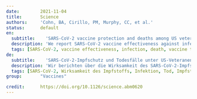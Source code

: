 ```yaml
---
date:        2021-11-04
title:       Science
authors:     'Cohn, BA, Cirillo, PM, Murphy, CC, et al.'
status:      default
en:
  subtitle:    'SARS-CoV-2 vaccine protection and deaths among US veterans during 2021'
  description: 'We report SARS-CoV-2 vaccine effectiveness against infection (VE-I) and death (VE-D) by vaccine type (n = 780,225) in the Veterans Health Administration, covering 2.7% of the U.S. population. From February to October 2021, VE-I declined from 87.9% to 48.1%, and the decline was greatest for the Janssen vaccine resulting in a VE-I of 13.1%. Although breakthrough infection increased risk of death, vaccination remained protective against death in persons who became infected during the Delta surge. From July to October 2021, VE-D for age <65 years was 73.0% for Janssen, 81.5% for Moderna, and 84.3% for Pfizer-BioNTech; VE-D for age ≥65 years was 52.2% for Janssen, 75.5% for Moderna, and 70.1% for Pfizer-BioNTech. Findings support continued efforts to increase vaccination, booster campaigns, and multiple, additional layers of protection against infection.'
  tags: [SARS-CoV-2, vaccine effectiveness, infection, death, vaccine type]
de: 
  subtitle:    'SARS-CoV-2-Impfschutz und Todesfälle unter US-Veteranen im Jahr 2021'
  description: 'Wir berichten über die Wirksamkeit des SARS-CoV-2-Impfstoffs gegen Infektion (VE-I) und Tod (VE-D) nach Impfstofftyp (n = 780.225) in der Veterans Health Administration, die 2,7 % der US-Bevölkerung abdeckt. Von Februar bis Oktober 2021 sank der VE-I-Wert von 87,9 % auf 48,1 %, wobei der Rückgang beim Janssen-Impfstoff mit einem VE-I-Wert von 13,1 % am größten war. Obwohl eine Durchbruchinfektion das Sterberisiko erhöht, schützt die Impfung weiterhin vor dem Tod von Personen, die sich während der Delta-Welle infiziert haben. Von Juli bis Oktober 2021 betrug die VE-D für das Alter <65 Jahre 73,0 % für Janssen, 81,5 % für Moderna und 84,3 % für Pfizer-BioNTech; die VE-D für das Alter ≥65 Jahre betrug 52,2 % für Janssen, 75,5 % für Moderna und 70,1 % für Pfizer-BioNTech. Die Ergebnisse sprechen für weitere Bemühungen um eine verstärkte Impfung, Auffrischungskampagnen und einen mehrschichtigen, zusätzlichen Schutz vor Infektionen.'
  tags: [SARS-CoV-2, Wirksamkeit des Impfstoffs, Infektion, Tod, Impfstofftyp]
group:       "Vaccines"

credit:      https://doi.org/10.1126/science.abm0620
---
```

<object data="{{ page.link }}" style='height:calc(100vh - 400px); width: 100%' type='application/pdf'></object>